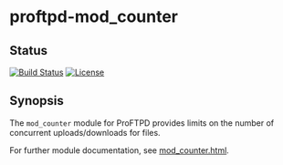 proftpd-mod_counter
===================

Status
------
[![Build Status](https://travis-ci.org/Castaglia/proftpd-mod_counter.svg?branch=master)](https://travis-ci.org/Castaglia/proftpd-mod_counter)
[![License](https://img.shields.io/badge/license-GPL-brightgreen.svg)](https://img.shields.io/badge/license-GPL-brightgreen.svg)

Synopsis
--------
The `mod_counter` module for ProFTPD provides limits on the number
of concurrent uploads/downloads for files.

For further module documentation, see [mod_counter.html](https://htmlpreview.github.io/?https://github.com/Castaglia/proftpd-mod_counter/blob/master/mod_counter.html).
